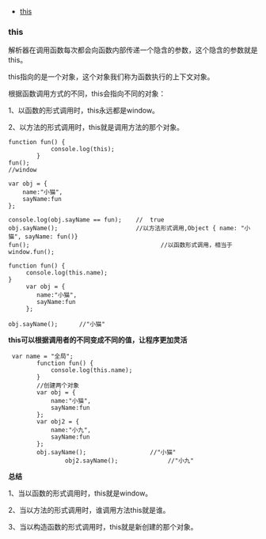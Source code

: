- [this](#this)

### this
解析器在调用函数每次都会向函数内部传递一个隐含的参数，这个隐含的参数就是this。

this指向的是一个对象，这个对象我们称为函数执行的上下文对象。

根据函数调用方式的不同，this会指向不同的对象：

1、以函数的形式调用时，this永远都是window。

2、以方法的形式调用时，this就是调用方法的那个对象。
```
function fun() {
            console.log(this);
        }
fun();
//window
```
```
var obj = {
    name:"小猫",
    sayName:fun
};
				
console.log(obj.sayName == fun);    //  true
obj.sayName();                      //以方法形式调用,Object { name: "小猫", sayName: fun()}
fun();                                     //以函数形式调用，相当于window.fun();
```
```
function fun() {
     console.log(this.name);
}
     var obj = {
        name:"小猫",
        sayName:fun
     };

obj.sayName();      //"小猫"
```
**this可以根据调用者的不同变成不同的值，让程序更加灵活**
```
 var name = "全局";
        function fun() {
            console.log(this.name);     
        }
        //创建两个对象
        var obj = {
            name:"小猫",
            sayName:fun
        };
        var obj2 = {
            name:"小九",
            sayName:fun
        };
        obj.sayName();					//"小猫"
				obj2.sayName();				 //"小九"
```
**总结**

1、当以函数的形式调用时，this就是window。

2、当以方法的形式调用时，谁调用方法this就是谁。

3、当以构造函数的形式调用时，this就是新创建的那个对象。